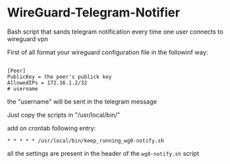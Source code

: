 # WireGuard-Telegram-Notifier
Bash script that sands telegram notification every time one user connects to wireguard vpn

First of all format your wireguard configuration file in the followinf way:

```

[Peer]
PublicKey = the peer's publick key
AllowedIPs = 172.16.1.2/32
# username

```
the "username" will be sent in the telegram message

Just copy the scripts in "/usr/local/bin/"

add on crontab following entry:
```
* * * * * /usr/local/bin/keep_running_wg0-notify.sh
```
all the settings are present in the header of the `wg0-notify.sh` script



